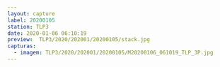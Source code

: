 ```yaml
---
layout: capture
label: 20200105
station: TLP3
date: 2020-01-06 06:10:19
preview:  TLP3/2020/202001/20200105/stack.jpg
capturas:
  - imagem: TLP3/2020/202001/20200105/M20200106_061019_TLP_3P.jpg
---
```

